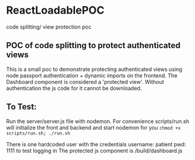 # ReactLoadablePOC
code splitting/ view protection poc

## POC of code splitting to protect authenticated views

This is a small poc to demonstrate protecting authenticated views using node passport authentication + dynamic imports on the frontend.
The Dashboard component is considered a 'protected view'.  Without authentication the js code for it cannot be downloaded.

## To Test:

Run the server/server.js file with nodemon.  For convenience scripts/run.sh will initialize the front and backend
and start nodemon for you
`chmod +x scripts/run.sh; ./run.sh`

There is one hardcoded user with the credentials username: patient pwd: 1111 to test logging in
The protected js component is /build/dashboard.js
